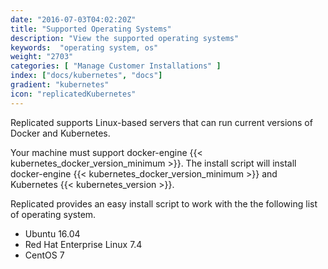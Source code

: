 ```yaml
---
date: "2016-07-03T04:02:20Z"
title: "Supported Operating Systems"
description: "View the supported operating systems"
keywords:  "operating system, os"
weight: "2703"
categories: [ "Manage Customer Installations" ]
index: ["docs/kubernetes", "docs"]
gradient: "kubernetes"
icon: "replicatedKubernetes"
---
```


Replicated supports Linux-based servers that can run current versions of Docker and Kubernetes.

Your machine must support docker-engine {{< kubernetes_docker_version_minimum >}}. The install script will install docker-engine {{< kubernetes_docker_version_minimum >}} and Kubernetes {{< kubernetes_version >}}.

Replicated provides an easy install script to work with the the following list of operating system.

- Ubuntu 16.04
- Red Hat Enterprise Linux 7.4
- CentOS 7

